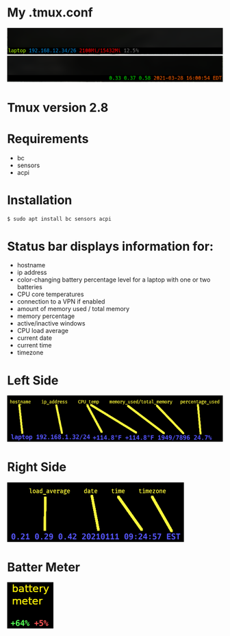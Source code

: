 # My .tmux.conf

![tmux_status_bar_color_right](/tmux_status_bar_color_right.png)
![tmux_status_bar_color_left](/tmux_status_bar_color_left.png)

# Tmux version 2.8

# Requirements

* bc
* sensors
* acpi

# Installation

```
$ sudo apt install bc sensors acpi

```

# Status bar displays information for:

* hostname
* ip address
* color-changing battery percentage level for a laptop with one or two batteries
* CPU core temperatures
* connection to a VPN if enabled
* amount of memory used / total memory
* memory percentage
* active/inactive windows
* CPU load average
* current date
* current time
* timezone


# Left Side
![tmux_statusbar_left](/tmux_statusbar_left.png)

# Right Side
![tmux_statusbar_right](/tmux_statusbar_right.png)

# Batter Meter
![tmux_statusbar_battery_meter](/battery.png)

